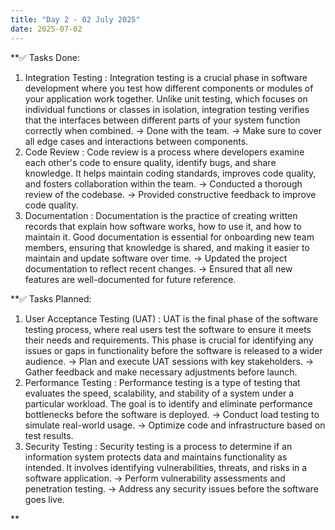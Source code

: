 ```yaml
---
title: "Day 2 - 02 July 2025"
date: 2025-07-02
---
```


**✅ Tasks Done:
1. Integration Testing : Integration testing is a crucial phase in software development where you test how different components or modules of your application work together. Unlike unit testing, which focuses on individual functions or classes in isolation, integration testing verifies that the interfaces between different parts of your system function correctly when combined. 
-> Done with the team.
-> Make sure to cover all edge cases and interactions between components.
2. Code Review : Code review is a process where developers examine each other's code to ensure quality, identify bugs, and share knowledge. It helps maintain coding standards, improves code quality, and fosters collaboration within the team.
-> Conducted a thorough review of the codebase.
-> Provided constructive feedback to improve code quality.
3. Documentation : Documentation is the practice of creating written records that explain how software works, how to use it, and how to maintain it. Good documentation is essential for onboarding new team members,
ensuring that knowledge is shared, and making it easier to maintain and update software over time.
-> Updated the project documentation to reflect recent changes.
-> Ensured that all new features are well-documented for future reference.        

**✅ Tasks Planned:
1. User Acceptance Testing (UAT) : UAT is the final phase of the software testing process, where real users test the software to ensure it meets their needs and requirements. This phase is crucial for identifying any issues or gaps in functionality before the software is released to a wider audience.
-> Plan and execute UAT sessions with key stakeholders.
-> Gather feedback and make necessary adjustments before launch.
2. Performance Testing : Performance testing is a type of testing that evaluates the speed, scalability, and stability of a system under a particular workload. The goal is to identify and eliminate performance bottlenecks before the software is deployed.
-> Conduct load testing to simulate real-world usage.
-> Optimize code and infrastructure based on test results.
3. Security Testing : Security testing is a process to determine if an information system protects data and maintains functionality as intended. It involves identifying vulnerabilities, threats, and risks in a software application.
-> Perform vulnerability assessments and penetration testing.
-> Address any security issues before the software goes live.

**
